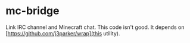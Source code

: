 mc-bridge
=========

Link IRC channel and Minecraft chat. This code isn't good. It depends on [https://github.com/j3parker/wrap](this utility).
